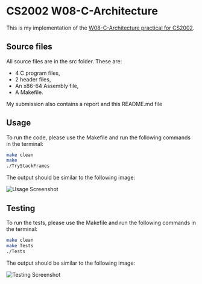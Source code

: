 # CS2002 W08-C-Architecture

This is my implementation of the [W08-C-Architecture practical for CS2002](https://studres.cs.st-andrews.ac.uk/CS2002/Coursework/W08-C-Architecture/W08-C-Architecture.pdf).

## Source files

All source files are in the src folder. These are:
- 4 C program files,
- 2 header files,
- An x86-64 Assembly file,
- A Makefile.
  
My submission also contains a report and this README.md file

## Usage

To run the code, please use the Makefile and run the following commands in the terminal:
```bash
make clean
make
./TryStackFrames
```
The output should be similar to the following image:  
  
![Usage Screenshot](https://github.com/AntonBigAnton/W08-C-Architecture/assets/129195559/05596d18-b724-4fac-8832-fbfadd49c235)


## Testing

To run the tests, please use the Makefile and run the following commands in the terminal:
```bash
make clean
make Tests
./Tests
```
The output should be similar to the following image:  
  
![Testing Screenshot](https://github.com/AntonBigAnton/W08-C-Architecture/assets/129195559/d0cc3fb5-9570-4d11-817a-91c24f32e97f)
